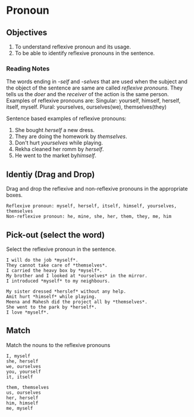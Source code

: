 # Pronoun 

## Objectives
1. To understand reflexive pronoun and its usage.
2. To be able to identify reflexive pronouns in the sentence.

### Reading Notes

The words ending in *-self* and *-selves* that are used when the subject and the object of the sentence are same are called *reflexive pronouns*. They tells us the *doer* and the *receiver* of the action is the same person. 
Examples of reflexive pronouns are: 
Singular: yourself, himself, herself, itself, myself.
Plural: yourselves, ourselves(we), themselves(they)

Sentence based examples of reflexive pronouns:
1. She bought *herself* a new dress.
2. They are doing the homework by *themselves*.
3. Don't hurt *yourselves* while playing.
4. Rekha cleaned her romm by *herself*.
5. He went to the market by*himself*.


## Identiy (Drag and Drop) 

Drag and drop the reflexive and non-reflexive pronouns in the appropriate boxes.

```
Reflexive pronoun: myself, herself, itself, himself, yourselves, themselves
Non-reflexive pronoun: he, mine, she, her, them, they, me, him
```


## Pick-out (select the word)

Select the reflexive pronoun in the sentence.

```
I will do the job *myself*.
They cannot take care of *themselves*.
I carried the heavy box by *myself*.
My brother and I looked at *ourselves* in the mirror.
I introduced *myself* to my neighbours.
```

```
My sister dressed *herslef* without any help. 
Amit hurt *himself* while playing.
Meena and Mahesh did the project all by *themselves*.
She went to the park by *herself*.
I love *myself*.
```

## Match 

Match the nouns to the reflexive pronouns

```
I, myself
she, herself
we, ourselves
you, yourself
it, itself
```

```
them, themselves
us, ourselves
her, herself
him, himself
me, myself
```












